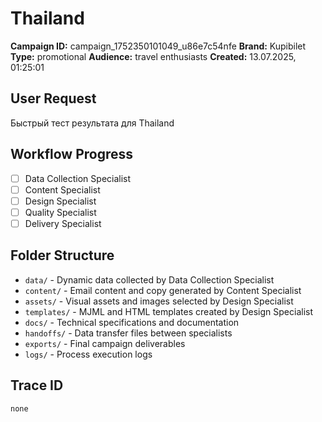 # Thailand

**Campaign ID:** campaign_1752350101049_u86e7c54nfe
**Brand:** Kupibilet
**Type:** promotional
**Audience:** travel enthusiasts
**Created:** 13.07.2025, 01:25:01

## User Request
Быстрый тест результата для Thailand

## Workflow Progress
- [ ] Data Collection Specialist
- [ ] Content Specialist  
- [ ] Design Specialist
- [ ] Quality Specialist
- [ ] Delivery Specialist

## Folder Structure

- `data/` - Dynamic data collected by Data Collection Specialist
- `content/` - Email content and copy generated by Content Specialist
- `assets/` - Visual assets and images selected by Design Specialist
- `templates/` - MJML and HTML templates created by Design Specialist
- `docs/` - Technical specifications and documentation
- `handoffs/` - Data transfer files between specialists
- `exports/` - Final campaign deliverables
- `logs/` - Process execution logs

## Trace ID
`none`
